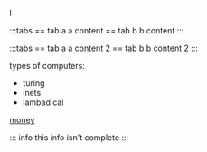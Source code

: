 l

:::tabs
== tab a
a content
== tab b
b content
:::

:::tabs
== tab a
a content 2
== tab b
b content 2
:::


types of computers: 
- turing
- inets
- lambad cal


[money](../money)

::: info
this info isn't complete 
:::